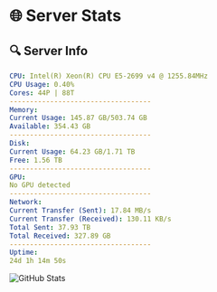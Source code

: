# 🌐 Server Stats
## 🔍 Server Info
```yaml
CPU: Intel(R) Xeon(R) CPU E5-2699 v4 @ 1255.84MHz
CPU Usage: 0.40%
Cores: 44P | 88T
-----------------------------------
Memory:
Current Usage: 145.87 GB/503.74 GB
Available: 354.43 GB
-----------------------------------
Disk:
Current Usage: 64.23 GB/1.71 TB
Free: 1.56 TB
-----------------------------------
GPU:
No GPU detected
-----------------------------------
Network:
Current Transfer (Sent): 17.84 MB/s
Current Transfer (Received): 130.11 KB/s
Total Sent: 37.93 TB
Total Received: 327.89 GB
-----------------------------------
Uptime:
24d 1h 14m 50s
```
![GitHub Stats](https://img.shields.io/badge/Updated-2025-03-31_22:37:39-blue)